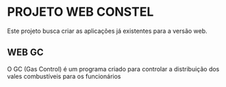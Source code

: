 # PROJETO WEB CONSTEL
Este projeto busca criar as aplicações já existentes para a versão web.
## WEB GC
O GC (Gas Control) é um programa criado para controlar a distribuição
dos vales combustíveis para os funcionários
